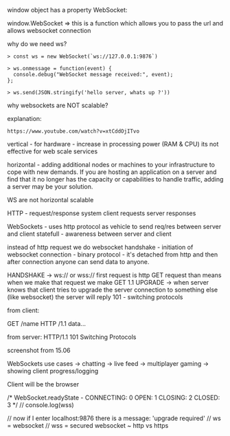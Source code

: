 window object has a property WebSocket:

window.WebSocket => this is a function which allows you to pass the url and allows websocket connection

why do we need ws?

```
> const ws = new WebSocket(`ws://127.0.0.1:9876`)

> ws.onmessage = function(event) {
  console.debug("WebSocket message received:", event);
};

> ws.send(JSON.stringify('hello server, whats up ?'))

```
why websockets are NOT scalable?

explanation: 
```
https://www.youtube.com/watch?v=xtCddOjITvo
```

vertical - for hardware  - increase in processing power (RAM & CPU) 
its not effective for web scale services

horizontal -  adding additional nodes or machines to your infrastructure to cope with new demands. If you are hosting an application on a server and find that it no longer has the capacity or capabilities to handle traffic, adding a server may be your solution.


WS are not horizontal scalable

HTTP - request/response system
client requests
server responses

WebSockets - uses http protocol as vehicle to send req/res between server and client
statefull - awareness between server and client 

instead of http request we do websocket handshake - initiation of websocket connection - binary protocol - it's detached from http and then after connection anyone can send data to anyone.

HANDSHAKE -> ws:// or wss://
first request is http GET request than means when we make that request we make GET 1.1 UPGRADE ->
when server knows that client tries to upgrade the server connection to something else (like websocket) 
the server will reply 101 - switching protocols

from client:

GET /name HTTP /1.1
data...

from server:
HTTP/1.1 101 Switching Protocols

screenshot from 15.06


WebSockets use cases
-> chatting
-> live feed
-> multiplayer gaming
-> showing client progress/logging

Client will be the browser

/* WebSocket.readyState - 
CONNECTING: 0
OPEN: 1
CLOSING: 2
CLOSED: 3
*/
// console.log(wss)


// now if I enter localhost:9876 there is a message: 'upgrade required'
// ws = websocket
// wss = secured websocket ~ http vs https 